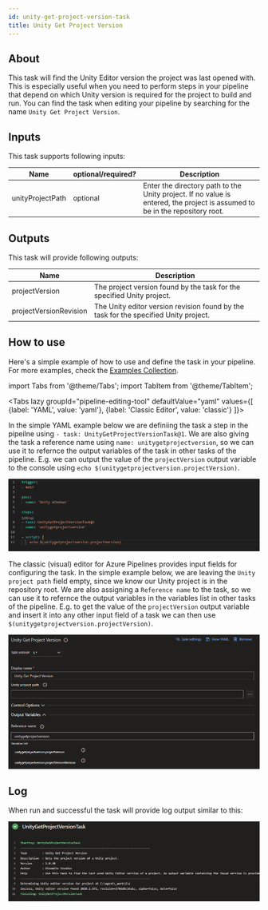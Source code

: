 ```yaml
---
id: unity-get-project-version-task
title: Unity Get Project Version
---
```


## About

This task will find the Unity Editor version the project was last opened with. This is especially useful
when you need to perform steps in your pipeline that depend on which Unity version is required for the project to build
and run. You can find the task when editing your pipeline by searching for the name `Unity Get Project Version`.

## Inputs

This task supports following inputs:

| Name             | optional/required? | Description                                                                                                                 |
| ---------------- | ------------------ | --------------------------------------------------------------------------------------------------------------------------- |
| unityProjectPath | optional           | Enter the directory path to the Unity project. If no value is entered, the project is assumed to be in the repository root. |

## Outputs

This task will provide following outputs:

| Name                   | Description                                                                          |
| ---------------------- | ------------------------------------------------------------------------------------ |
| projectVersion         | The project version found by the task for the specified Unity project.               |
| projectVersionRevision | The Unity editor version revision found by the task for the specified Unity project. |

## How to use

Here's a simple example of how to use and define the task in your pipeline. For more examples, check the [Examples Collection](./examples.md).

import Tabs from '@theme/Tabs';
import TabItem from '@theme/TabItem';

<Tabs
  lazy
  groupId="pipeline-editing-tool"
  defaultValue="yaml"
  values={[
    {label: 'YAML', value: 'yaml'},
    {label: 'Classic Editor', value: 'classic'}
  ]}>
  <TabItem value="yaml">
  <p>
  In the simple YAML example below we are definiing the task a step in the pipeilne using <code>- task: UnityGetProjectVersionTask@1</code>. We are also
  giving the task a reference name using <code>name: unitygetprojectversion</code>, so we can use it to refernce the output variables of the task in other tasks of the pipeline. E.g. we can output the value of the <code>projectVersion</code> output variable to the console using <code>echo $(unitygetprojectversion.projectVersion)</code>.
  </p>
  <img src="../static/img/unity-get-project-version-task/get-project-version-yaml.png" alt="Classic Pipeline YAML Task Configuration"/>
  </TabItem>
  <TabItem value="classic">
  <p>
  The classic (visual) editor for Azure Pipelines provides input fields for configuring the task. In the simple example below, we are leaving the <code>Unity project path</code> field empty, since we know our Unity project is in the repository root. We are also assigning a <code>Reference name</code> to the task, so we can use it to refernce the output variables in the variables list in other tasks of the pipeline. E.g. to get the value of the <code>projectVersion</code> output variable and insert it into any other input field of a task we can then use <code>$(unitygetprojectversion.projectVersion)</code>.
  </p>

  <img src="../static/img/unity-get-project-version-task/get-project-version-classic.png" alt="Classic Pipeline Designer Task Configuration"/>
  </TabItem>
</Tabs>

## Log

When run and successful the task will provide log output similar to this:

![Task Log](../static/img/unity-get-project-version-task/get-project-version-log.png)